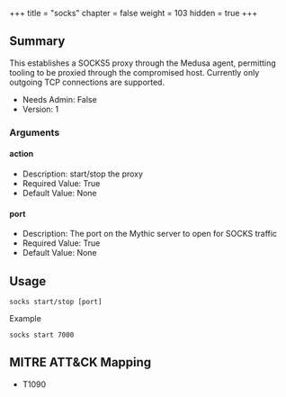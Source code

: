+++
title = "socks"
chapter = false
weight = 103
hidden = true
+++

## Summary

This establishes a SOCKS5 proxy through the Medusa agent, permitting tooling to be proxied through the compromised host.
Currently only outgoing TCP connections are supported.

- Needs Admin: False  
- Version: 1  

### Arguments

#### action

- Description: start/stop the proxy
- Required Value: True
- Default Value: None

#### port

- Description: The port on the Mythic server to open for SOCKS traffic
- Required Value: True
- Default Value: None

## Usage
```
socks start/stop [port]
```

Example
```
socks start 7000
```

## MITRE ATT&CK Mapping

- T1090